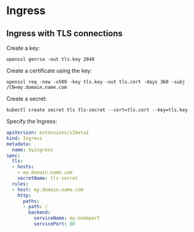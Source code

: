# Ingress

## Ingress with TLS connections

Create a key:

    openssl genrsa -out tls.key 2048
  

Create a certificate using the key:

    openssl req -new -x509 -key tls.key -out tls.cert -days 360 -subj /CN=my.domain.name.com
  

Create a secret:

    kubectl create secret tls tls-secret --cert=tls.cert --key=tls.key
    
    
Specify the Ingress:

```yaml
apiVersion: extensions/v1beta1 
kind: Ingress 
metadata:
  name: myingress
spec:
  tls:
  - hosts:
    - my.domain.name.com 
    secretName: tls-secret 
  rules:
  - host: my.domain.name.com
    http:
      paths:
      - path: /
        backend:
          serviceName: my-nodeport
          servicePort: 80
```
